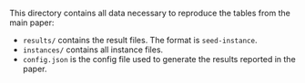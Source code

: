 This directory contains all data necessary to reproduce the tables from the main paper:

* `results/` contains the result files. The format is `seed-instance`.
* `instances/` contains all instance files.
* `config.json` is the config file used to generate the results reported in the paper.
